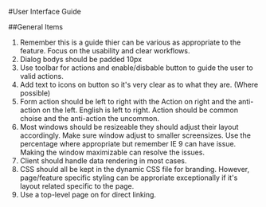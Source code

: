 #User Interface Guide

##General Items
1. Remember this is a guide thier can be various as appropriate to the feature.  Focus on the usability and clear workflows.
2. Dialog bodys should be padded 10px
3. Use toolbar for actions and enable/disbable button to guide the user to valid actions.
4. Add text to icons on button so it's very clear as to what they are.  (Where possible)
5. Form action should be left to right with the Action on right and the anti-action on the left.  English is left to right.  Action should be common choise and the anti-action the uncommon.
6. Most windows should be resizeable they should adjust their layout accordingly.   Make sure window adjust to smaller screensizes.  Use the percentage where appropriate but remember IE 9 can have issue.  Making the window maximizable can resolve the issues.
7. Client should handle data rendering in most cases.
8. CSS should all be kept in the dynamic CSS file for branding.  However, page/feature specific styling can be approriate exceptionally if it's layout related specific to the page.
9. Use a top-level page on for direct linking.



